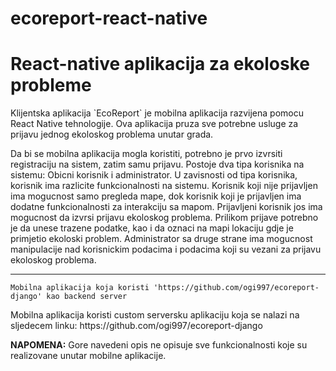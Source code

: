 # ecoreport-react-native

# React-native aplikacija za ekoloske probleme

<p>
	Klijentska aplikacija `EcoReport` je mobilna aplikacija razvijena pomocu React Native tehnologije. Ova aplikacija pruza sve potrebne usluge za prijavu jednog ekoloskog problema unutar grada.
</p>

<p>
	Da bi se mobilna aplikacija mogla koristiti, potrebno je prvo izvrsiti registraciju na sistem, zatim samu prijavu. Postoje dva tipa korisnika na sistemu: Obicni korisnik i administrator. U zavisnosti od tipa korisnika, korisnik ima razlicite funkcionalnosti na sistemu. Korisnik koji nije prijavljen ima mogucnost samo pregleda mape, dok korisnik koji je prijavljen ima dodatne funkcionalnosti za interakciju sa mapom. Prijavljeni korisnik jos ima mogucnost da izvrsi prijavu ekoloskog problema. Prilikom prijave potrebno je da unese trazene podatke, kao i da oznaci na mapi lokaciju gdje je primjetio ekoloski problem. Administrator sa druge strane ima mogucnost manipulacije nad korisnickim podacima i podacima koji su vezani za prijavu ekoloskog problema.
</p>

----
	Mobilna aplikacija koja koristi 'https://github.com/ogi997/ecoreport-django' kao backend server

<p>
	Mobilna aplikacija koristi custom serversku aplikaciju koja se nalazi na sljedecem linku: https://github.com/ogi997/ecoreport-django
</p>
<p>
	<b>NAPOMENA:</b>
	Gore navedeni opis ne opisuje sve funkcionalnosti koje su realizovane unutar mobilne aplikacije.
</p>
